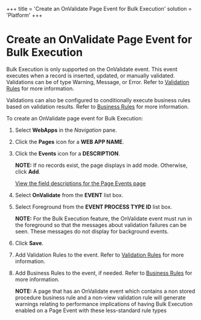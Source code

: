 +++
title = 'Create an OnValidate Page Event for Bulk Execution'
solution = 'Platform'
+++

# Create an OnValidate Page Event for Bulk Execution

Bulk Execution is only supported on the OnValidate event. This event
executes when a record is inserted, updated, or manually validated.
Validations can be of type Warning, Message, or Error. Refer to
[Validation Rules](../../WebApp_Dev/ValidationRules) for more
information.

Validations can also be configured to conditionally execute business
rules based on validation results. Refer to [Business
Rules](../../WebApp_Dev/Business_Rules) for more information.

To create an OnValidate page event for Bulk Execution:

1.  Select **WebApps** in the *Navigation* pane.

2.  Click the **Pages** icon for a **WEB APP NAME**.

3.  Click the **Events** icon for a **DESCRIPTION**.
    
    **NOTE:** If no records exist, the page displays in add mode.
    Otherwise, click **Add**.
    
    [View the field descriptions for the Page Events
    page](../Page_Desc/Page_Events_H)

4.  Select **OnValidate** from the **EVENT** list box.

5.  Select Foreground from the **EVENT PROCESS TYPE ID** list box.
    
    **NOTE:** For the Bulk Execution feature, the OnValidate event must
    run in the foreground so that the messages about validation failures
    can be seen. These messages do not display for background events.

6.  Click **Save**.

7.  Add Validation Rules to the event. Refer to [Validation
    Rules](../../WebApp_Dev/ValidationRules) for more information.

8.  Add Business Rules to the event, if needed. Refer to [Business
    Rules](../../WebApp_Dev/Business_Rules) for more information.
    
    **NOTE:** A page that has an OnValidate event which contains a non
    stored procedure business rule and a non-view validation rule will
    generate warnings relating to performance implications of having
    Bulk Execution enabled on a Page Event with these less-standard rule
    types
